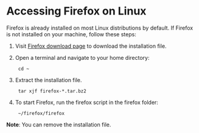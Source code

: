 Accessing Firefox on Linux
===========================

Firefox is already installed on most Linux distributions by default. If Firefox is not installed on your machine, follow these steps:

1. Visit [Firefox download page](https://www.mozilla.org/en-US/firefox/linux/) to download the installation file.

2. Open a terminal and navigate to your home directory:

		cd ~ 

3. Extract the installation file.

		tar xjf firefox-*.tar.bz2 

4. To start Firefox, run the firefox script in the firefox folder: 

		~/firefox/firefox 

**Note**: You can remove the installation file.